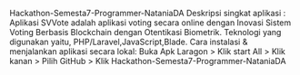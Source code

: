 Hackathon-Semesta7-Programmer-NataniaDA
Deskripsi singkat aplikasi : Aplikasi SVVote adalah aplikasi voting secara online dengan Inovasi Sistem Voting Berbasis Blockchain dengan Otentikasi Biometrik.
Teknologi yang digunakan yaitu, PHP/Laravel,JavaScript,Blade.
Cara instalasi & menjalankan aplikasi secara lokal:
Buka Apk Laragon > Klik start All > Klik kanan > Pilih GitHub > Klik Hackathon-Semesta7-Programmer-NataniaDA
